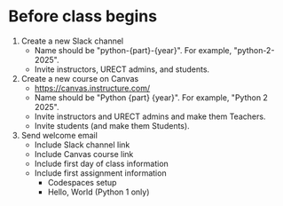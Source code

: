 # Before class begins

1. Create a new Slack channel
    - Name should be "python-{part}-{year}". For example, "python-2-2025".
    - Invite instructors, URECT admins, and students.
2. Create a new course on Canvas
    - https://canvas.instructure.com/
    - Name should be "Python {part} {year}". For example, "Python 2 2025".
    - Invite instructors and URECT admins and make them Teachers.
    - Invite students (and make them Students).
3. Send welcome email
    - Include Slack channel link
    - Include Canvas course link
    - Include first day of class information
    - Include first assignment information
        - Codespaces setup
        - Hello, World (Python 1 only)
